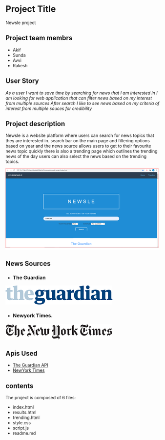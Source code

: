 # Project Title
Newsle project

## Project team membrs
* Akif
* Sunda
* Avvi
* Rakesh

## User Story
_As a user I want to save time by searching for news that I am interested in
I am looking for web application that can filter news based on my interest from multiple sources
After search I like to see news based on my criteria of interest from multiple souces for credibility_


## Project description

Newsle is a website platform where users can search for news topics that they are interested in.
search bar on the main page and filtering options based on year and the news source allows users to get to their favourite news topic quickly
there is also a trending page which outlines the trending news of the day
users can also select the news based on the trending topics.

![Website logo](https://github.com/Akif448/newsle-project/blob/add-styling_html-elements/front%20page.png)


## News Sources
* ### The Guardian 
![Guardian Logo](https://github.com/Akif448/newsle-project/blob/add-styling_html-elements/The_Guardian_logo.png)<br>
* ### Newyork Times.
![New York Times Logo](https://github.com/Akif448/newsle-project/blob/add-styling_html-elements/The_New_York_Times_logo.png)



## Apis Used 

* [The Guardian API](https://open-platform.theguardian.com/ "The Guardian Api")
* [NewYork Times](https://developer.nytimes.com/ "NewYork Times Api")

## contents
The project is composed of 6 files:
* index.html
* results.html
* trending.html
* style.css
* script.js
* readme.md



